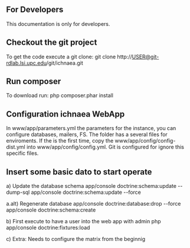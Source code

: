 For Developers
--------------
This documentation is only for developers. 

Checkout the git project
------------------------
To get the code execute a git clone:
git clone http://USER@git-rdlab.lsi.upc.edu/git/ichnaea.git

Run composer
------------
To download run:
php composer.phar install

Configuration ichnaea WebApp
----------------------------
In www/app/parameters.yml the parameters for the instance, you can configure databases, mailers, FS. The folder has a several files for enviroments. If the is the first time, copy the www/app/config/config-dist.yml into www/app/config/config.yml. Git is configured for ignore this specific files.


Insert some basic dato to start operate
---------------------------------------
a) Update the database schema
app/console doctrine:schema:update --dump-sql
app/console doctrine:schema:update --force

a.alt) Regenerate database
app/console doctrine:database:drop --force
app/console doctrine:schema:create 

b) First execute to have a user into the web app with admin
php app/console doctrine:fixtures:load

c) Extra: Needs to configure the matrix from the beginnig

